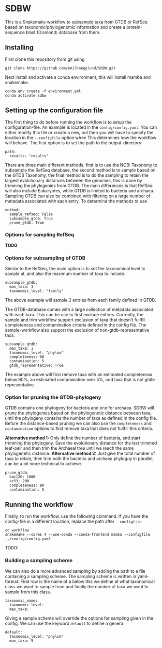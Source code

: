 # SDBW
This is a Snakemake workflow to subsample taxa from GTDB or RefSeq based on taxonomic/phylogenomic information and create a protein-sequence blast (Diamond) database from them.

## Installing
First clone this repository from git using
```
git clone https://github.com/emilhaegglund/SDBW.git
```
Next install and activate a conda environment, this will install mamba and snakemake.
```
conda env create -f environment.yml
conda activate sdbw
```

## Setting up the configuration file
The first thing to do before running the workflow is to setup the
configuration-file. An example is located in the `config/config.yaml`.
You can either modify this file or create a new, but then you will have to
specify the location in the `--configfile` option when
This determines how the workflow will behave.
The first option is to set the path to the output-directory:
```
path:
  results: "results"
```
There are three main different methods; first is to use the NCBI Taxonomy to subsample the RefSeq database, the second method is to sample based on the GTDB Taxonomy, the final method is to do the sampling to retain the largest evolutionary distances between the genomes, this is done by trimming the phylogenies from GTDB. The main differences is that RefSeq will also include Eukaryotes, while GTDB is limited to bacteria and archaea. Sampling GTDB can also be combined with filtering on a
large number of metadata associated with each entry.
To determine the methods to use
```
method:
  sample_refseq: False
  subsample_gtdb: True
  prune_gtdb: True
```
### Options for sampling RefSeq
__TODO__

### Options for subsampling of GTDB
Similar to the RefSeq, the main option is to set the taxonomical level to sample at, and also the maximum number of taxa to include.
```
subsample_gtdb:
  max_taxa: 3
  taxonomic_level: "family"
```
The above example will sample 3 entries from each family defined in GTDB.

The GTDB-database comes with a large collection of metadata associated with each taxa. This can be use to first exclude entries. Currently, the sample and trim workflow support exclusion of taxa that doesn't fullfill completeness and contamination criteria defined in the config file. The sample-workflow also support the exclusion of non-gtdb-representative taxa.
```
subsample_gtdb:
  max_taxa: 1
  taxonomic_level: "phylum"
  completeness: 90
  contamination: 5
  gtdb_representative: True
```
The example above will first remove taxa with an estimated completeness below 90%, an estimated contamination over 5%, and taxa that is not gtdb-representative.


### Option for pruning the GTDB-phylogeny
GTDB contains one phylogeny for bacteria and one for archaea. SDBW will prune the phylogenies based on the phylogenetic distance between taxa, until the phylogeny contains the number of taxa as defined in the config file.
Before the distance-based pruning we can also use the `completeness` and `contamination` options to first remove taxa that does not fullfill this criteria.

__Alternative method 1:__ Only define the number of bacteria, and start trimming this phylogeny. Save the evolutionary distance for the last trimmed leaf-pair and then trim the Archaeal tree until we reach the same phylogenetic distance.
__Alternative method 2:__ Just give the total number of taxa to retain, then trim both the bacteria and archaea phylogny in parallel, can be a bit more technical to achieve.
```
prune_gtdb:
  bac120: 1000
  ar53: 200
  completeness: 90
  contamination: 5
```

## Running the workflow
Finally, to run the workflow, use the following command. If you have the config-file in a
different location, replace the path after `--configfile`
```
cd workflow
snakemake --cores 4 --use-conda --conda-frontend mamba --configfile ../config/config.yaml
```

TODO:
### Building a sampling scheme
We can also do a more advanced sampling by adding the path to a file containing a sampling scheme.
The sampling scheme is written in yaml-format. First row is the name of a  below this we define at what taxonomical class we want to sample from and finally the number of taxa we want to sample from this class.
```
taxonomic_name:
  taxonomic_level:
  max_taxa:
```
Giving a sample scheme will override the options for sampling given in the config. We can use the keyword `default` to define a genera
```
default:
  taxonomic_level: "phylum"
  max_taxa: 5
```
